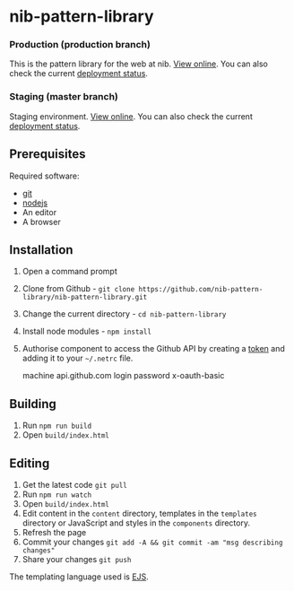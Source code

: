# nib-pattern-library

### Production (production branch)
This is the pattern library for the web at nib. [View online](http://nib-pattern-library.azurewebsites.net).
You can also check the current [deployment status](http://nib-pattern-library-admin.azurewebsites.net/site/nib-pattern-library).

### Staging (master branch)
Staging environment. [View online](http://nib-pattern-library-staging.azurewebsites.net).
You can also check the current [deployment status](http://nib-pattern-library-admin.azurewebsites.net/site/nib-pattern-library-staging).

## Prerequisites

Required software:

- [git](http://git-scm.com/download)
- [nodejs](http://nodejs.org/download/)
- An editor
- A browser

## Installation

1. Open a command prompt
1. Clone from Github - `git clone https://github.com/nib-pattern-library/nib-pattern-library.git`
1. Change the current directory - `cd nib-pattern-library`
1. Install node modules - `npm install`
1. Authorise component to access the Github API by creating a [token](https://github.com/settings/tokens/new) and adding it to your `~/.netrc` file.

    machine api.github.com
      login          <token> 
      password       x-oauth-basic

## Building

1. Run `npm run build` 
1. Open `build/index.html`

## Editing

1. Get the latest code `git pull`
1. Run `npm run watch` 
1. Open `build/index.html`
1. Edit content in the `content` directory, templates in the `templates` directory or JavaScript and styles in the `components` directory.
1. Refresh the page
1. Commit your changes `git add -A && git commit -am "msg describing changes"`
1. Share your changes `git push`

The templating language used is [EJS](https://github.com/tj/ejs).

